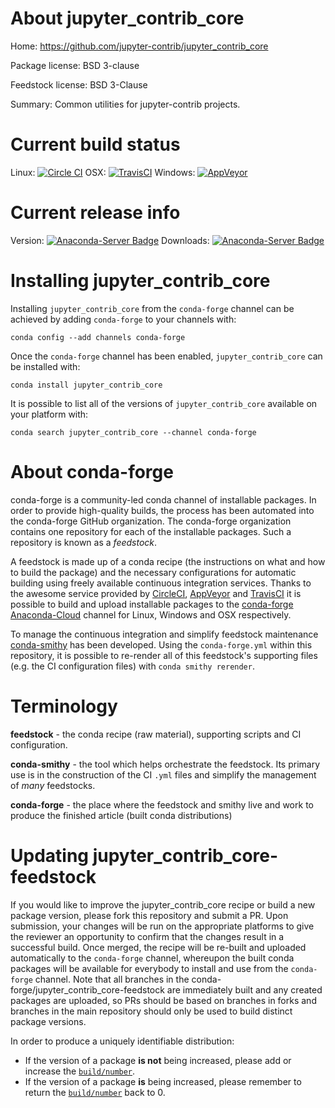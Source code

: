About jupyter_contrib_core
==========================

Home: https://github.com/jupyter-contrib/jupyter_contrib_core

Package license: BSD 3-clause

Feedstock license: BSD 3-Clause

Summary: Common utilities for jupyter-contrib projects.



Current build status
====================

Linux: [![Circle CI](https://circleci.com/gh/conda-forge/jupyter_contrib_core-feedstock.svg?style=shield)](https://circleci.com/gh/conda-forge/jupyter_contrib_core-feedstock)
OSX: [![TravisCI](https://travis-ci.org/conda-forge/jupyter_contrib_core-feedstock.svg?branch=master)](https://travis-ci.org/conda-forge/jupyter_contrib_core-feedstock)
Windows: [![AppVeyor](https://ci.appveyor.com/api/projects/status/github/conda-forge/jupyter_contrib_core-feedstock?svg=True)](https://ci.appveyor.com/project/conda-forge/jupyter-contrib-core-feedstock/branch/master)

Current release info
====================
Version: [![Anaconda-Server Badge](https://anaconda.org/conda-forge/jupyter_contrib_core/badges/version.svg)](https://anaconda.org/conda-forge/jupyter_contrib_core)
Downloads: [![Anaconda-Server Badge](https://anaconda.org/conda-forge/jupyter_contrib_core/badges/downloads.svg)](https://anaconda.org/conda-forge/jupyter_contrib_core)

Installing jupyter_contrib_core
===============================

Installing `jupyter_contrib_core` from the `conda-forge` channel can be achieved by adding `conda-forge` to your channels with:

```
conda config --add channels conda-forge
```

Once the `conda-forge` channel has been enabled, `jupyter_contrib_core` can be installed with:

```
conda install jupyter_contrib_core
```

It is possible to list all of the versions of `jupyter_contrib_core` available on your platform with:

```
conda search jupyter_contrib_core --channel conda-forge
```


About conda-forge
=================

conda-forge is a community-led conda channel of installable packages.
In order to provide high-quality builds, the process has been automated into the
conda-forge GitHub organization. The conda-forge organization contains one repository
for each of the installable packages. Such a repository is known as a *feedstock*.

A feedstock is made up of a conda recipe (the instructions on what and how to build
the package) and the necessary configurations for automatic building using freely
available continuous integration services. Thanks to the awesome service provided by
[CircleCI](https://circleci.com/), [AppVeyor](http://www.appveyor.com/)
and [TravisCI](https://travis-ci.org/) it is possible to build and upload installable
packages to the [conda-forge](https://anaconda.org/conda-forge)
[Anaconda-Cloud](http://docs.anaconda.org/) channel for Linux, Windows and OSX respectively.

To manage the continuous integration and simplify feedstock maintenance
[conda-smithy](http://github.com/conda-forge/conda-smithy) has been developed.
Using the ``conda-forge.yml`` within this repository, it is possible to re-render all of
this feedstock's supporting files (e.g. the CI configuration files) with ``conda smithy rerender``.


Terminology
===========

**feedstock** - the conda recipe (raw material), supporting scripts and CI configuration.

**conda-smithy** - the tool which helps orchestrate the feedstock.
                   Its primary use is in the construction of the CI ``.yml`` files
                   and simplify the management of *many* feedstocks.

**conda-forge** - the place where the feedstock and smithy live and work to
                  produce the finished article (built conda distributions)


Updating jupyter_contrib_core-feedstock
=======================================

If you would like to improve the jupyter_contrib_core recipe or build a new
package version, please fork this repository and submit a PR. Upon submission,
your changes will be run on the appropriate platforms to give the reviewer an
opportunity to confirm that the changes result in a successful build. Once
merged, the recipe will be re-built and uploaded automatically to the
`conda-forge` channel, whereupon the built conda packages will be available for
everybody to install and use from the `conda-forge` channel.
Note that all branches in the conda-forge/jupyter_contrib_core-feedstock are
immediately built and any created packages are uploaded, so PRs should be based
on branches in forks and branches in the main repository should only be used to
build distinct package versions.

In order to produce a uniquely identifiable distribution:
 * If the version of a package **is not** being increased, please add or increase
   the [``build/number``](http://conda.pydata.org/docs/building/meta-yaml.html#build-number-and-string).
 * If the version of a package **is** being increased, please remember to return
   the [``build/number``](http://conda.pydata.org/docs/building/meta-yaml.html#build-number-and-string)
   back to 0.

